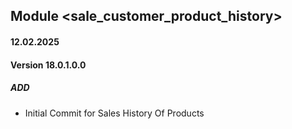 ## Module <sale_customer_product_history>

#### 12.02.2025
#### Version 18.0.1.0.0
##### ADD
- Initial Commit for Sales History Of Products
